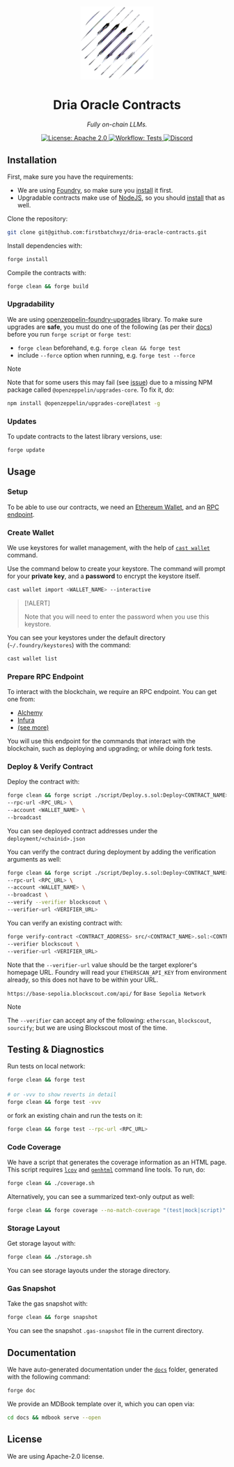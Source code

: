 <p align="center">
  <img src="https://raw.githubusercontent.com/firstbatchxyz/.github/refs/heads/master/branding/dria-logo-square.svg" alt="logo" width="168">
</p>

<p align="center">
  <h1 align="center">
    Dria Oracle Contracts
  </h1>
  <p align="center">
    <i>Fully on-chain LLMs.</i>
  </p>
</p>

<p align="center">
    <a href="https://opensource.org/licenses/Apache-2-0" target="_blank">
        <img alt="License: Apache 2.0" src="https://img.shields.io/badge/license-Apache_2.0-7CB9E8.svg">
    </a>
    <a href="./.github/workflows/test.yml" target="_blank">
        <img alt="Workflow: Tests" src="https://github.com/firstbatchxyz/dria-oracle-contracts/actions/workflows/test.yml/badge.svg?branch=master">
    </a>
    <a href="https://discord.gg/dria" target="_blank">
        <img alt="Discord" src="https://dcbadge.vercel.app/api/server/dria?style=flat">
    </a>
</p>

## Installation

First, make sure you have the requirements:

- We are using [Foundry](https://book.getfoundry.sh/), so make sure you [install](https://book.getfoundry.sh/getting-started/installation) it first.
- Upgradable contracts make use of [NodeJS](https://nodejs.org/en), so you should [install](https://nodejs.org/en/download/package-manager) that as well.

Clone the repository:

```sh
git clone git@github.com:firstbatchxyz/dria-oracle-contracts.git
```

Install dependencies with:

```sh
forge install
```

Compile the contracts with:

```sh
forge clean && forge build
```

### Upgradability

We are using [openzeppelin-foundry-upgrades](https://github.com/OpenZeppelin/openzeppelin-foundry-upgrades) library. To make sure upgrades are **safe**, you must do one of the following (as per their [docs](https://github.com/OpenZeppelin/openzeppelin-foundry-upgrades?tab=readme-ov-file#before-running)) before you run `forge script` or `forge test`:

- `forge clean` beforehand, e.g. `forge clean && forge test`
- include `--force` option when running, e.g. `forge test --force`

> [!NOTE]
>
> Note that for some users this may fail (see [issue](https://github.com/firstbatchxyz/dria-oracle-contracts/issues/16)) due to a missing NPM package called `@openzeppelin/upgrades-core`. To fix it, do:
>
> ```sh
> npm install @openzeppelin/upgrades-core@latest -g
> ```

### Updates

To update contracts to the latest library versions, use:

```sh
forge update
```

## Usage

### Setup

To be able to use our contracts, we need an [Ethereum Wallet](#create-wallet), and an [RPC endpoint](#prepare-rpc-endpoint).

### Create Wallet

We use keystores for wallet management, with the help of [`cast wallet`](https://book.getfoundry.sh/reference/cast/wallet-commands) command.

Use the command below to create your keystore. The command will prompt for your **private key**, and a **password** to encrypt the keystore itself.

```sh
cast wallet import <WALLET_NAME> --interactive
```

> [!ALERT]
>
> Note that you will need to enter the password when you use this keystore.

You can see your keystores under the default directory (`~/.foundry/keystores`) with the command:

```sh
cast wallet list
```

### Prepare RPC Endpoint

To interact with the blockchain, we require an RPC endpoint. You can get one from:

- [Alchemy](https://www.alchemy.com/)
- [Infura](https://www.infura.io/)
- [(see more)](https://www.alchemy.com/best/rpc-node-providers)

You will use this endpoint for the commands that interact with the blockchain, such as deploying and upgrading; or while doing fork tests.

### Deploy & Verify Contract

Deploy the contract with:

```sh
forge clean && forge script ./script/Deploy.s.sol:Deploy<CONTRACT_NAME> \
--rpc-url <RPC_URL> \
--account <WALLET_NAME> \
--broadcast
```

You can see deployed contract addresses under the `deployment/<chainid>.json`

You can verify the contract during deployment by adding the verification arguments as well:

```sh
forge clean && forge script ./script/Deploy.s.sol:Deploy<CONTRACT_NAME> \
--rpc-url <RPC_URL> \
--account <WALLET_NAME> \
--broadcast \
--verify --verifier blockscout \
--verifier-url <VERIFIER_URL>
```

You can verify an existing contract with:

```sh
forge verify-contract <CONTRACT_ADDRESS> src/<CONTRACT_NAME>.sol:<CONTRACT_NAME> \
--verifier blockscout \
--verifier-url <VERIFIER_URL>
```

Note that the `--verifier-url` value should be the target explorer's homepage URL. Foundry will read your `ETHERSCAN_API_KEY` from environment already, so this does not have to be within your URL.

`https://base-sepolia.blockscout.com/api/` for `Base Sepolia Network`

> [!NOTE]
>
> The `--verifier` can accept any of the following: `etherscan`, `blockscout`, `sourcify`; but we are using Blockscout most of the time.

## Testing & Diagnostics

Run tests on local network:

```sh
forge clean && forge test

# or -vvv to show reverts in detail
forge clean && forge test -vvv
```

or fork an existing chain and run the tests on it:

```sh
forge clean && forge test --rpc-url <RPC_URL>
```

### Code Coverage

We have a script that generates the coverage information as an HTML page. This script requires [`lcov`](https://linux.die.net/man/1/lcov) and [`genhtml`](https://linux.die.net/man/1/genhtml) command line tools. To run, do:

```sh
forge clean && ./coverage.sh
```

Alternatively, you can see a summarized text-only output as well:

```sh
forge clean && forge coverage --no-match-coverage "(test|mock|script)"
```

### Storage Layout

Get storage layout with:

```sh
forge clean && ./storage.sh
```

You can see storage layouts under the storage directory.

### Gas Snapshot

Take the gas snapshot with:

```sh
forge clean && forge snapshot
```

You can see the snapshot `.gas-snapshot` file in the current directory.

## Documentation

We have auto-generated documentation under the [`docs`](./docs) folder, generated with the following command:

```sh
forge doc
```

We provide an MDBook template over it, which you can open via:

```sh
cd docs && mdbook serve --open
```

## License

We are using Apache-2.0 license.
